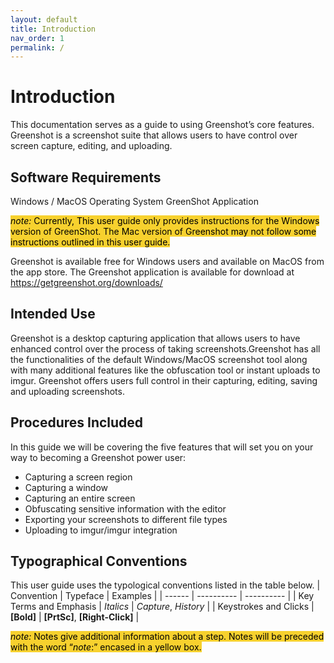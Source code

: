 ```yaml
---
layout: default
title: Introduction 
nav_order: 1
permalink: /
---
```


# Introduction
This documentation serves as a guide to using Greenshot’s core features. Greenshot is a screenshot suite that allows users to have control over screen capture, editing, and uploading. 

## Software Requirements
Windows / MacOS Operating System
GreenShot Application

<span style="background-color:#F7D12E;color:black;">_note:_ Currently, This user guide only provides instructions for the Windows version of GreenShot. The Mac version of Greenshot may not follow some instructions outlined in this user guide.</span> 


Greenshot is available free for Windows users and available on MacOS from the app store. The Greenshot application is available for download at https://getgreenshot.org/downloads/
 
## Intended Use
Greenshot is a desktop capturing application that allows users to have enhanced control over the process of taking screenshots.Greenshot has all the functionalities of the default Windows/MacOS screenshot tool along with many additional features like the obfuscation tool or instant uploads to imgur. Greenshot offers users full control in their capturing, editing, saving and uploading screenshots.

## Procedures Included
In this guide we will be covering the five features that will set you on your way to becoming a Greenshot power user:
- Capturing a screen region
- Capturing a window
- Capturing an entire screen
- Obfuscating sensitive information with the editor
- Exporting your screenshots to different file types
- Uploading to imgur/imgur integration

## Typographical Conventions
This user guide uses the typological conventions listed in the table below.
| Convention             | Typeface   | Examples                       |
| ------ | ---------- | ---------- |
| Key Terms and Emphasis | _Italics_  | _Capture_, _History_           |
| Keystrokes and Clicks  | **[Bold]** | **[PrtSc]**, **[Right-Click]** |

<span style="background-color:#F7D12E;color:black;">_note:_ Notes give additional information about a step. Notes will be preceded with the word “_note_:” encased in a yellow box.</span>

